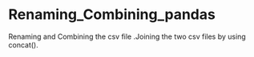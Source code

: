 # Renaming_Combining_pandas
Renaming and Combining the csv file .Joining the two csv files by using concat().
